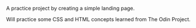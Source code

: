 A practice project by creating a simple landing page.

Will practice some CSS and HTML concepts learned from The Odin Project.